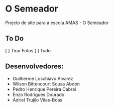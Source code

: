 # O Semeador
Projeto de site para a escola AMAS - O Semeador

## To Do
[ ] Tirar Fotos
[ ] Tudo

## Desenvolvedores:

- Guilherme Loschiavo Alvarez
- Wilson Bittencourt Sousa Abdon
- Pedro Henrique Pereira Cabral
- Enzo Rodrigues Dourado
- Adriel Trujilo Vilas-Boas
